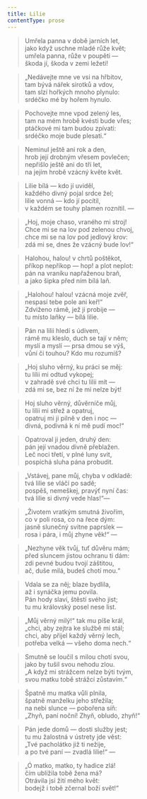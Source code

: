 ```yaml
---
title: Lilie
contentType: prose
---
```


> Umřela panna v době jarních let,  
> jako když uschne mladé růže květ;  
> umřela panna, růže v poupěti —  
> škoda jí, škoda v zemi ležeti!

> „Nedávejte mne ve vsi na hřbitov,  
> tam bývá nářek sirotků a vdov,  
> tam slzí hořkých mnoho plynulo:  
> srdéčko mé by hořem hynulo.

> Pochovejte mne vpod zelený les,  
> tam na mém hrobě kvésti bude vřes;  
> ptáčkové mi tam budou zpívati:  
> srdéčko moje bude plesati.“

> Neminul ještě ani rok a den,  
> hrob její drobným vřesem povlečen;  
> nepřišlo ještě ani do tří let,  
> na jejím hrobě vzácný květe květ.

> Lilie bílá — kdo jí uviděl,  
> každého divný pojal srdce žel;  
> lilie vonná — kdo jí pocítil,  
> v každém se touhy plamen roznítil. —

> „Hoj, moje chaso, vraného mi stroj!  
> Chce mi se na lov pod zelenou chvoj,  
> chce mi se na lov pod jedlový krov:  
> zdá mi se, dnes že vzácný bude lov!“

> Halohou, halou! v chrtů poštěkot,  
> příkop nepříkop — hop! a plot neplot:  
> pán na vraníku napřaženou braň,  
> a jako šipka před ním bílá laň.

> „Halohou! halou! vzácná moje zvěř,  
> nespasí tebe pole ani keř!“  
> Zdviženo rámě, jež ji probije —  
> tu místo laňky — bílá lilie.

> Pán na lilii hledí s údivem,  
> rámě mu kleslo, duch se tají v něm;  
> myslí a myslí — prsa dmou se výš,  
> vůní či touhou? Kdo mu rozumíš?

> „Hoj sluho věrný, ku práci se měj:  
> tu lilii mi odtud vykopej;  
> v zahradě své chci tu lilii mít —  
> zdá mi se, bez ní že mi nelze být!

> Hoj sluho věrný, důvěrníče můj,  
> tu lilii mi střež a opatruj,  
> opatruj mi ji pilně v den i noc —  
> divná, podivná k ní mě pudí moc!“

> Opatroval ji jeden, druhý den:  
> pán její vnadou divně přeblažen.  
> Leč noci třetí, v plné luny svit,  
> pospíchá sluha pána probudit.

> „Vstávej, pane můj, chyba v odkladě:  
> tvá lilie se vláčí po sadě;  
> pospěš, nemeškej, pravýť nyní čas:  
> tvá lilie si divný vede hlas!“—

> „Životem vratkým smutná živořím,  
> co v poli rosa, co na řece dým:  
> jasně slunečný svitne paprslek —  
> rosa i pára, i můj zhyne věk!“ —

> „Nezhyne věk tvůj, tuť důvěru mám;  
> před sluncem jistou ochranu ti dám:  
> zdi pevné budou tvojí záštitou,  
> ač, duše milá, budeš chotí mou.“

> Vdala se za něj; blaze bydlila,  
> až i synáčka jemu povila.  
> Pán hody slaví, štěstí svého jist;  
> tu mu královský posel nese list.

> „Můj věrný milý!“ tak mu píše král,  
> „chci, aby zejtra ke službě mi stál;  
> chci, aby přijel každý věrný lech,  
> potřeba velká — všeho doma nech.“

> Smutně se loučil s milou chotí svou,  
> jako by tušil svou nehodu zlou.  
> „A když mi strážcem nelze býti tvým,  
> svou matku tobě strážcí zůstavím.“

> Špatně mu matka vůli plnila,  
> špatně manželku jeho střežila;  
> na nebi slunce — pobořena síň:  
> „Zhyň, paní noční! Zhyň, obludo, zhyň!“

> Pán jede domů — dosti služby jest;  
> tu mu žalostná v ústrety jde věst:  
> „Tvé pacholátko již ti nežije,  
> a po tvé paní — zvadlá lilie!“ —

> „Ó matko, matko, ty hadice zlá!  
> čím ublížila tobě žena má?  
> Otrávila jsi žití mého květ:  
> bodejž i tobě zčernal boží svět!“
